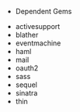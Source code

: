 * Dependent Gems

- activesupport
- blather
- eventmachine
- haml
- mail
- oauth2
- sass
- sequel
- sinatra
- thin

